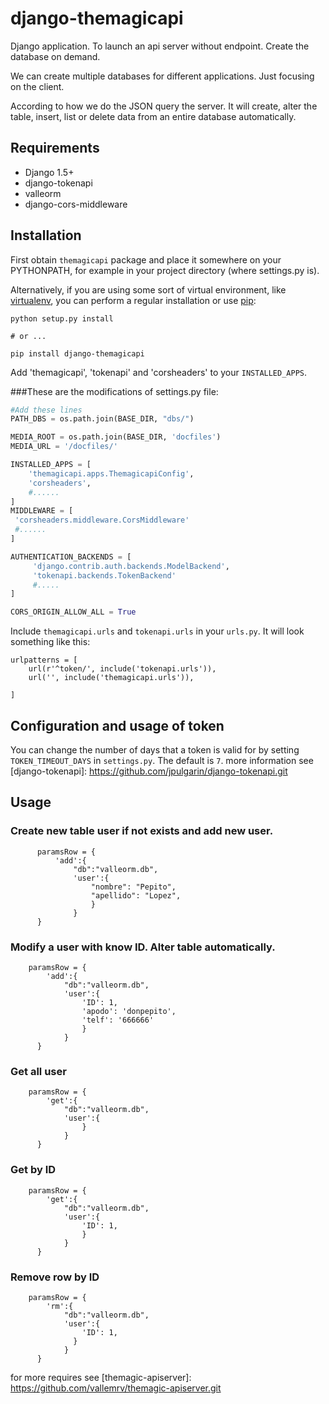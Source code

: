# django-themagicapi
Django application. To launch an api server without endpoint.
Create the database on demand.

We can create multiple databases for different applications.
Just focusing on the client.

According to how we do the JSON query the server.
It will create, alter the table, insert,
list or delete data from an entire database automatically.

Requirements
------------
* Django 1.5+
* django-tokenapi
* valleorm
* django-cors-middleware

Installation
------------

First obtain `themagicapi` package and place it somewhere on your PYTHONPATH, for example
in your project directory (where settings.py is).

Alternatively, if you are
using some sort of virtual environment, like [virtualenv][], you can perform a
regular installation or use [pip][]:

    python setup.py install

    # or ...

    pip install django-themagicapi

[virtualenv]: http://pypi.python.org/pypi/virtualenv
[pip]: http://pip.openplans.org/

Add 'themagicapi', 'tokenapi' and 'corsheaders' to your `INSTALLED_APPS`.

###These are the modifications of settings.py file:
```python
#Add these lines
PATH_DBS = os.path.join(BASE_DIR, "dbs/")

MEDIA_ROOT = os.path.join(BASE_DIR, 'docfiles')
MEDIA_URL = '/docfiles/'

INSTALLED_APPS = [
    'themagicapi.apps.ThemagicapiConfig',
    'corsheaders',
    #......
]
MIDDLEWARE = [
 'corsheaders.middleware.CorsMiddleware'
 #......
]

AUTHENTICATION_BACKENDS = [
     'django.contrib.auth.backends.ModelBackend',
     'tokenapi.backends.TokenBackend'
     #.....
]

CORS_ORIGIN_ALLOW_ALL = True
```

Include `themagicapi.urls` and `tokenapi.urls` in your `urls.py`.
It will look something like this:

    urlpatterns = [
        url(r'^token/', include('tokenapi.urls')),
        url('', include('themagicapi.urls')),

    ]

Configuration and usage of token
--------------------------------

You can change the number of days that a token is valid for by setting
`TOKEN_TIMEOUT_DAYS` in `settings.py`. The default is `7`.
more information see [django-tokenapi]: https://github.com/jpulgarin/django-tokenapi.git

Usage
-----
### Create new table user if not exists and add new user.
          paramsRow = {
              'add':{
                  "db":"valleorm.db",
                  'user':{
                      "nombre": "Pepito",
                      "apellido": "Lopez",
                      }
                  }
          }

### Modify a user with know ID. Alter table automatically.

        paramsRow = {
            'add':{
                "db":"valleorm.db",
                'user':{
                    'ID': 1,
                    'apodo': 'donpepito',
                    'telf': '666666'
                    }
                }
          }

### Get all user

        paramsRow = {
            'get':{
                "db":"valleorm.db",
                'user':{
                    }
                }
          }

### Get by ID

        paramsRow = {
            'get':{
                "db":"valleorm.db",
                'user':{
                    'ID': 1,
                    }
                }
          }

### Remove row by ID
        paramsRow = {
            'rm':{
                "db":"valleorm.db",
                'user':{
                    'ID': 1,
                  }
                }
          }


for more requires see [themagic-apiserver]: https://github.com/vallemrv/themagic-apiserver.git
